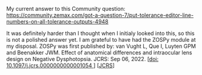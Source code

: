 My current answer to this Community question:
https://community.zemax.com/got-a-question-7/put-tolerance-editor-line-numbers-on-all-tolerance-outputs-4948

It was definitely harder than I thought when I initialy looked into this, so this is not a polished answer yet. I am grateful to have had the ZOSPy module at my disposal. ZOSPy was first published by: van Vught L, Que I, Luyten GPM and Beenakker JWM. Effect of anatomical differences and intraocular lens design on Negative Dysphotopsia. JCRS: Sep 06, 2022. [[doi: 10.1097/j.jcrs.0000000000001054 ](https://journals.lww.com/jcrs/fulltext/2022/12000/effect_of_anatomical_differences_and_intraocular.17.aspx)] [[JCRS](https://journals.lww.com/jcrs/fulltext/2022/12000/effect_of_anatomical_differences_and_intraocular.17.aspx)]
